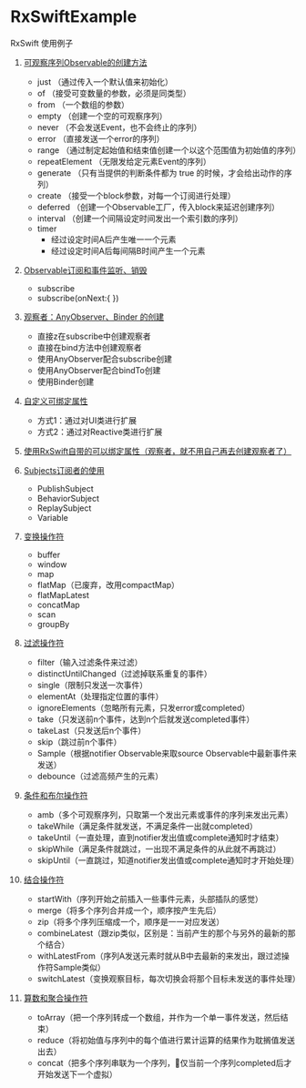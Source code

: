 # RxSwiftExample
RxSwift 使用例子

1. [可观察序列Observable的创建方法](https://github.com/Lorwy/RxSwiftExample/blob/master/RxSwift01/RxSwift01/RxSwift_%E5%8F%AF%E8%A7%82%E5%AF%9F%E5%BA%8F%E5%88%97Obervable%E7%9A%84%E5%88%9B%E5%BB%BA.playground/Contents.swift)
   - just （通过传入一个默认值来初始化）
   - of （接受可变数量的参数，必须是同类型）
   - from （一个数组的参数）
   - empty （创建一个空的可观察序列）
   - never （不会发送Event，也不会终止的序列）
   - error （直接发送一个error的序列）
   - range （通过制定起始值和结束值创建一个以这个范围值为初始值的序列）
   - repeatElement （无限发给定元素Event的序列）
   - generate （只有当提供的判断条件都为 true 的时候，才会给出动作的序列）
   - create （接受一个block参数，对每一个订阅进行处理）
   - deferred （创建一个Observable工厂，传入block来延迟创建序列）
   - interval （创建一个间隔设定时间发出一个索引数的序列）
   - timer 
      - 经过设定时间A后产生唯一一个元素
      - 经过设定时间A后每间隔B时间产生一个元素

2. [Observable订阅和事件监听、销毁](https://github.com/Lorwy/RxSwiftExample/blob/master/RxSwift01/RxSwift01/RxSwfit_Observable.playground/Contents.swift)
   - subscribe
   - subscribe(onNext:{ })

3. [观察者：AnyObserver、Binder 的创建](https://github.com/Lorwy/RxSwiftExample/blob/master/RxSwift01/RxSwift01/RxSwift_Observer.playground/Contents.swift)
   - 直接z在subscribe中创建观察者
   - 直接在bind方法中创建观察者
   - 使用AnyObserver配合subscribe创建
   - 使用AnyObserver配合bindTo创建
   - 使用Binder创建

4. [自定义可绑定属性](https://github.com/Lorwy/RxSwiftExample/blob/master/RxSwift01/RxSwift01/ViewController1.swift)
   - 方式1：通过对UI类进行扩展
   - 方式2：通过对Reactive类进行扩展

5. [使用RxSwift自带的可以绑定属性（观察者，就不用自己再去创建观察者了）](https://github.com/Lorwy/RxSwiftExample/blob/master/RxSwift01/RxSwift01/ViewController1.swift)

6. [Subjects订阅者的使用](https://github.com/Lorwy/RxSwiftExample/blob/master/RxSwift01/RxSwift01/RxSwift_Subjects.playground/Contents.swift)
   - PublishSubject
   - BehaviorSubject
   - ReplaySubject
   - Variable

7. [变换操作符](https://github.com/Lorwy/RxSwiftExample/blob/master/RxSwift01/RxSwift01/RxSwift_%E5%8F%98%E6%8D%A2%E6%93%8D%E4%BD%9C%E7%AC%A6.playground/Contents.swift)
   - buffer
   - window
   - map
   - flatMap（已废弃，改用compactMap）
   - flatMapLatest
   - concatMap
   - scan
   - groupBy

8. [过滤操作符](https://github.com/Lorwy/RxSwiftExample/blob/master/RxSwift01/RxSwift01/RxSwift_%E8%BF%87%E6%BB%A4%E6%93%8D%E4%BD%9C%E7%AC%A6.playground/Contents.swift)
   - filter（输入过滤条件来过滤）
   - distinctUntilChanged（过滤掉联系重复的事件）
   - single（限制只发送一次事件）
   - elementAt（处理指定位置的事件）
   - ignoreElements（忽略所有元素，只发error或completed）
   - take（只发送前n个事件，达到n个后就发送completed事件）
   - takeLast（只发送后n个事件）
   - skip（跳过前n个事件）
   - Sample（根据notifier Observable来取source Observable中最新事件来发送）
   - debounce（过滤高频产生的元素）

9. [条件和布尔操作符](https://github.com/Lorwy/RxSwiftExample/blob/master/RxSwift01/RxSwift01/RxSwift_%E6%9D%A1%E4%BB%B6%E5%92%8C%E5%B8%83%E5%B0%94%E6%93%8D%E4%BD%9C%E7%AC%A6.playground/Contents.swift)
   - amb（多个可观察序列，只取第一个发出元素或事件的序列来发出元素）
   - takeWhile（满足条件就发送，不满足条件一出就completed）
   - takeUntil（一直处理，直到notifier发出值或complete通知时才结束）
   - skipWhile（满足条件就跳过，一出现不满足条件的从此就不再跳过）
   - skipUntil（一直跳过，知道notifier发出值或complete通知时才开始处理）

10. [结合操作符](https://github.com/Lorwy/RxSwiftExample/blob/master/RxSwift01/RxSwift01/RxSwift_%E7%BB%93%E5%90%88%E6%93%8D%E4%BD%9C%E7%AC%A6.playground/Contents.swift)
    - startWith（序列开始之前插入一些事件元素，头部插队的感觉）
    - merge（将多个序列合并成一个，顺序按产生先后）
    - zip（将多个序列压缩成一个，顺序是一一对应发送）
    - combineLatest（跟zip类似，区别是：当前产生的那个与另外的最新的那个结合）
    - withLatestFrom（序列A发送元素时就从B中去最新的来发出，跟过滤操作符Sample类似）
    - switchLatest（变换观察目标，每次切换会将那个目标未发送的事件处理）

11. [算数和聚合操作符](https://github.com/Lorwy/RxSwiftExample/blob/master/RxSwift01/RxSwift01/RxSwift_%E7%AE%97%E6%95%B0%E5%92%8C%E8%81%9A%E5%90%88%E6%93%8D%E4%BD%9C%E7%AC%A6.playground/Contents.swift)
    - toArray（把一个序列转成一个数组，并作为一个单一事件发送，然后结束）
    - reduce（将初始值与序列中的每个值进行累计运算的结果作为耽搁值发送出去）
    - concat（把多个序列串联为一个序列，仅当前一个序列completed后才开始发送下一个虚拟）
